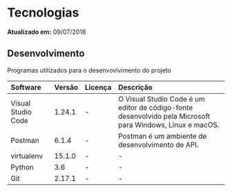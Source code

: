 Tecnologias
===========

**Atualizado em:** 09/07/2018

Desenvolvimento
---------------

Programas utilizados para o desenvovlvimento do projeto

| Software | Versão | Licença | Descrição |
|:----- |:----- |:----- |:----- |
| Visual Studio Code | 1.24.1 | - | O Visual Studio Code é um editor de código-fonte desenvolvido pela Microsoft para Windows, Linux e macOS. |
| Postman | 6.1.4 | - | Postman é um ambiente de desenvolvimento de API. |
| virtualenv | 15.1.0 | - | - |
| Python | 3.6 | - | - |
| Git | 2.17.1 | - | - |